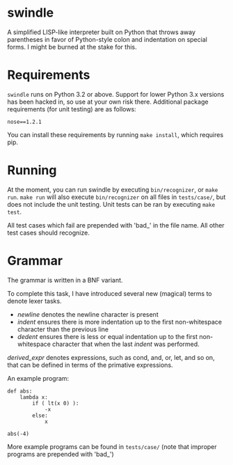 swindle
=======

A simplified LISP-like interpreter built on Python that throws away
parentheses in favor of Python-style colon and indentation on special
forms. I might be burned at the stake for this.

Requirements
============
`swindle` runs on Python 3.2 or above. Support for lower Python 3.x
versions has been hacked in, so use at your own risk there.
Additional package requirements (for unit testing) are as follows:

    nose==1.2.1

You can install these requirements by running `make install`, which
requires pip. 

Running
=======
At the moment, you can run swindle by executing `bin/recognizer`, or `make
run`. `make run` will also execute `bin/recognizer` on all files in
`tests/case/`, but does not include the unit testing. Unit tests can be
ran by executing `make test`.

All test cases which fail are prepended with 'bad_' in the file name.
All other test cases should recognize.

Grammar
=======
The grammar is written in a BNF variant.

To complete this task, I have introduced several new (magical) terms
to denote lexer tasks.
 - *newline* denotes the newline character is present
 - *indent* ensures there is more indentation up to the first
   non-whitespace character than the previous line
 - *dedent* ensures there is less or equal indentation up to the first
   non-whitespace character that when the last *indent* was performed.

*derived_expr* denotes expressions, such as cond, and, or, let, and so
on, that can be defined in terms of the primative expressions.

An example program:

    def abs:
        lambda x:
            if ( lt(x 0) ):
                -x
            else:
                x

    abs(-4)

More example programs can be found in `tests/case/` (note that improper
programs are prepended with 'bad_')

